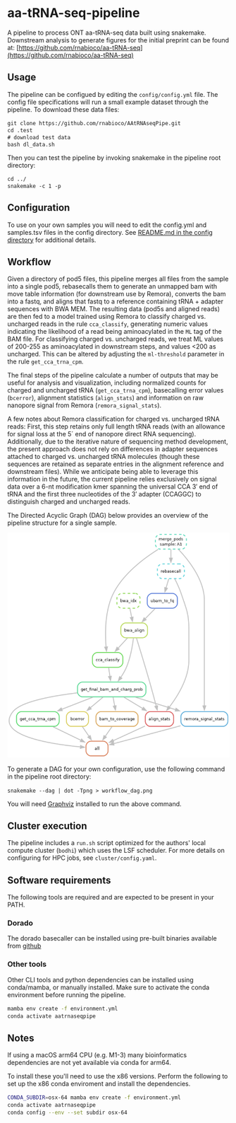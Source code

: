 # aa-tRNA-seq-pipeline

A pipeline to process ONT aa-tRNA-seq data built using snakemake.
Downstream analysis to generate figures for the initial preprint can be found at: [https://github.com/rnabioco/aa-tRNA-seq](https://github.com/rnabioco/aa-tRNA-seq)

## Usage

The pipeline can be configued by editing the `config/config.yml` file. The config file specifications will
run a small example dataset through the pipeline. To download these data files:

```
git clone https://github.com/rnabioco/AAtRNAseqPipe.git
cd .test
# download test data 
bash dl_data.sh
```

Then you can test the pipeline by invoking snakemake in the pipeline root directory:

```
cd ../
snakemake -c 1 -p
```

## Configuration

To use on your own samples you will need to edit the config.yml and samples.tsv files in the config directory. 
See [README.md in the config directory](https://github.com/rnabioco/aa-tRNA-seq-pipeline/tree/main/config) for additional details.

## Workflow

Given a directory of pod5 files, this pipeline merges all files from the sample into a single pod5, rebasecalls them to generate an unmapped bam with move table information (for downstream use by Remora), converts the bam into a fastq, and aligns that fastq to a reference containing tRNA + adapter sequences with BWA MEM. The resulting data (pod5s and aligned reads) are then fed to a model trained using Remora to classify charged vs. uncharged reads in the rule `cca_classify`, generating numeric values indicating the likelihood of a read being aminoacylated in the `ML` tag of the BAM file. For classifying charged vs. uncharged reads, we treat ML values of 200-255 as aminoacylated in downstream steps, and values <200 as uncharged. This can be altered by adjusting the `ml-threshold` parameter in the rule `get_cca_trna_cpm`.

The final steps of the pipeline calculate a number of outputs that may be useful for analysis and visualization, including normalized counts for charged and uncharged tRNA (`get_cca_trna_cpm`), basecalling error values (`bcerror`), alignment statistics (`align_stats`) and information on raw nanopore signal from Remora (`remora_signal_stats`).

A few notes about Remora classification for charged vs. uncharged tRNA reads: First, this step retains only full length tRNA reads (with an allowance for signal loss at the 5´ end of nanopore direct RNA sequencing). Additionally, due to the iterative nature of sequencing method development, the present approach does not rely on differences in adapter sequences attached to charged vs. uncharged tRNA molecules (though these sequences are retained as separate entries in the alignment reference and downstream files). While we anticipate being able to leverage this information in the future, the current pipeline relies exclusively on signal data over a 6-nt modification kmer spanning the universal CCA 3′ end of tRNA and the first three nucleotides of the 3′ adapter (CCAGGC) to distinguish charged and uncharged reads.

The Directed Acyclic Graph (DAG) below provides an overview of the pipeline structure for a single sample.

![Workflow DAG](https://github.com/rnabioco/aa-tRNA-seq-pipeline/blob/main/workflow/workflow_dag.png)

To generate a DAG for your own configuration, use the following command in the pipeline root directory:

`snakemake --dag | dot -Tpng > workflow_dag.png`

You will need [Graphviz](https://graphviz.org) installed to run the above command.

## Cluster execution

The pipeline includes a `run.sh` script optimized for the authors' local compute cluster (`bodhi`) which uses the LSF scheduler. For more details on configuring for HPC jobs, see `cluster/config.yaml`.

## Software requirements

The following tools are required and are expected to be present in your PATH. 

### Dorado

The dorado basecaller can be installed using pre-built binaries available from [github](https://github.com/nanoporetech/dorado?tab=readme-ov-file#installation)

### Other tools

Other CLI tools and python dependencies can be installed using conda/mamba, or manually installed. Make sure to activate
the conda environment before running the pipeline.  

```bash
mamba env create -f environment.yml
conda activate aatrnaseqpipe 
```

## Notes

If using a macOS arm64 CPU (e.g. M1-3) many bioinformatics dependencies are not yet available via conda for arm64.

To install these you'll need to use the x86 versions. Perform the following to set up the x86 conda enviroment 
and install the dependencies.

```bash
CONDA_SUBDIR=osx-64 mamba env create -f environment.yml 
conda activate aatrnaseqpipe
conda config --env --set subdir osx-64
```
